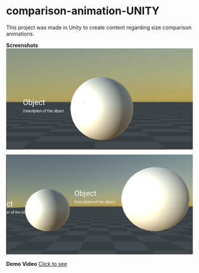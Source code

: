 # comparison-animation-UNITY

This project was made in Unity to create content regarding size comparison animations.

**Screenshots**
![Screenshot 1](/screenshots/ss1.png)
![Screenshot 2](/screenshots/ss2.png)

**Demo Video**
[Click to see](/screenshots/demo.mp4)